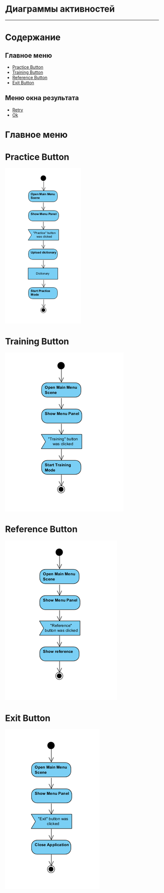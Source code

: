 # Диаграммы активностей
---

# Содержание
## Главное меню
* [Practice Button](#2.1)  
* [Training Button](#2.2)  
* [Reference Button](#2.3)  
* [Exit Button](#2.4)  
## Меню окна результата
* [Retry](#2.5)  
* [Ok](#2.6)  


# Главное меню
<a name="2.1"/>

# Practice Button
![Practice](https://github.com/650501student/CHAR/blob/master/docs/Diagrams/Activity%20Diagram/practiceActivityDiag.PNG)  

<a name="2.2"/>

# Training Button
![Training Button](https://github.com/650501student/CHAR/blob/master/docs/Diagrams/Activity%20Diagram/trainingActivityDiagram.PNG)  

<a name="2.3"/>

# Reference Button
![Reference Button](https://github.com/650501student/CHAR/blob/master/docs/Diagrams/Activity%20Diagram/referenceActivityDiagram.PNG)

<a name="2.4"/>

# Exit Button
![Exit Button](https://github.com/650501student/CHAR/blob/master/docs/Diagrams/Activity%20Diagram/exitActivityDiagram.PNG)
